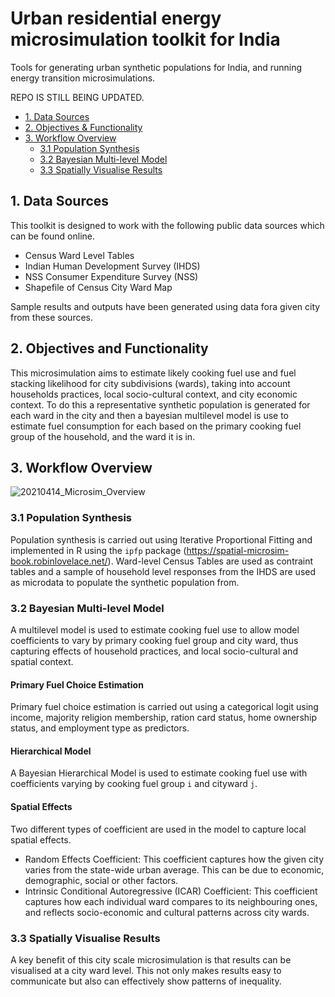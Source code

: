 # Urban residential energy microsimulation toolkit for India
Tools for generating urban synthetic populations for India, and running energy transition microsimulations.

REPO IS STILL BEING UPDATED.

- [1. Data Sources](#1-data-sources)
- [2. Objectives & Functionality](#2-objectives-and-functionality)
- [3. Workflow Overview](#3-workflow-overview)
  - [3.1 Population Synthesis](#31-population-synthesis)
  - [3.2 Bayesian Multi-level Model](#32-bayesian-multi-level-model)
  - [3.3 Spatially Visualise Results](#33-spatially-visualise-results)

## 1. Data Sources
This toolkit is designed to work with the following public data sources which can be found online.

- Census Ward Level Tables
- Indian Human Development Survey (IHDS) 
- NSS Consumer Expenditure Survey (NSS)
- Shapefile of Census City Ward Map

Sample results and outputs have been generated using data fora given city from these sources.

## 2. Objectives and Functionality

This microsimulation aims to estimate likely cooking fuel use and fuel stacking likelihood for city subdivisions (wards), taking into account households practices, local socio-cultural context, and city economic context. To do this a representative synthetic population is generated for each ward in the city and then a bayesian multilevel model is use to estimate fuel consumption for each based on the primary cooking fuel group of the household, and the ward it is in.

## 3. Workflow Overview

![20210414_Microsim_Overview](https://user-images.githubusercontent.com/66263560/115389727-5ae51280-a1d5-11eb-89b8-db5de217be53.png)

### 3.1 Population Synthesis
Population synthesis is carried out using Iterative Proportional Fitting and implemented in R using the `ipfp` package (https://spatial-microsim-book.robinlovelace.net/). Ward-level Census Tables are used as contraint tables and a sample of household level responses from the IHDS are used as microdata to populate the synthetic population from.

### 3.2 Bayesian Multi-level Model
A multilevel model is used to estimate cooking fuel use to allow model coefficients to vary by primary cooking fuel group and city ward, thus capturing effects of household practices, and local socio-cultural and spatial context.

#### Primary Fuel Choice Estimation
Primary fuel choice estimation is carried out using a categorical logit using income, majority religion membership, ration card status, home ownership status, and employment type as predictors.

#### Hierarchical Model
A Bayesian Hierarchical Model is used to estimate cooking fuel use with coefficients varying by cooking fuel group `i` and cityward `j`.

#### Spatial Effects
Two different types of coefficient are used in the model to capture local spatial effects. 

- Random Effects Coefficient: This coefficient captures how the given city varies from the state-wide urban average. This can be due to economic, demographic, social or other factors.
- Intrinsic Conditional Autoregressive (ICAR) Coefficient: This coefficient captures how each individual ward compares to its neighbouring ones, and reflects socio-economic and cultural patterns across city wards.

### 3.3 Spatially Visualise Results
A key benefit of this city scale microsimulation is that results can be visualised at a city ward level. This not only makes results easy to communicate but also can effectively show patterns of inequality.
